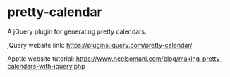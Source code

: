 pretty-calendar
===============

A jQuery plugin for generating pretty calendars.

jQuery website link: https://plugins.jquery.com/pretty-calendar/

Apptic website tutorial: https://www.neelsomani.com/blog/making-pretty-calendars-with-jquery.php
